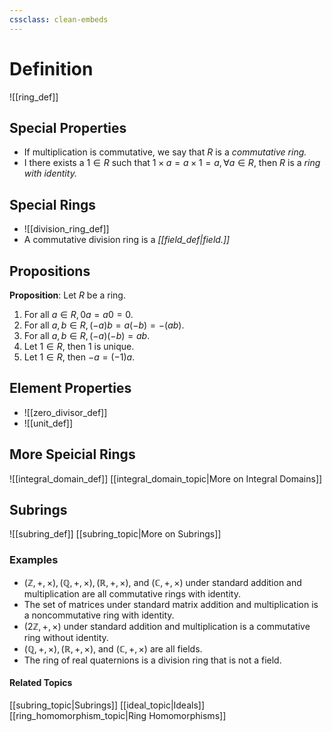 ```yaml
---
cssclass: clean-embeds
---
```

# Definition
![[ring_def]]
## Special Properties
* If multiplication is commutative, we say that $R$ is a *commutative ring.*
* I there exists a $1 \in R$ such that $1 \times a = a \times 1 = a, \forall a \in R,$ then $R$ is a *ring with identity.*
## Special Rings
* ![[division_ring_def]]
* A commutative division ring is a *[[field_def|field.]]* 
## Propositions
**Proposition**: Let $R$  be a ring.
1. For all $a \in R, 0a = a0 = 0.$
2. For all $a,b \in R, (-a)b = a(-b) = -(ab).$
3. For all $a,b \in R, (-a)(-b) = ab.$
4. Let $1 \in R,$ then $1$ is unique.
5. Let $1 \in R,$ then $-a = (-1)a.$ 
## Element Properties
* ![[zero_divisor_def]]
* ![[unit_def]]
## More Speicial Rings
![[integral_domain_def]]
[[integral_domain_topic|More on Integral Domains]]

## Subrings
![[subring_def]]
[[subring_topic|More on Subrings]]

### Examples
* $(\mathbb{Z}, +, \times), (\mathbb{Q}, +, \times),(\mathbb{R}, +, \times),$ and $(\mathbb{C}, +, \times)$ under standard addition and multiplication are all commutative rings with identity.
* The set of matrices under standard matrix addition and multiplication is a noncommutative ring with identity.   
* $(2\mathbb{Z}, +, \times)$ under standard addition and multiplication is a commutative ring without identity. 
* $(\mathbb{Q}, +, \times),(\mathbb{R}, +, \times),$ and $(\mathbb{C}, +, \times)$ are all fields.
* The ring of real quaternions is a division ring that is not a field.

#### Related Topics
[[subring_topic|Subrings]]
[[ideal_topic|Ideals]]
[[ring_homomorphism_topic|Ring Homomorphisms]]